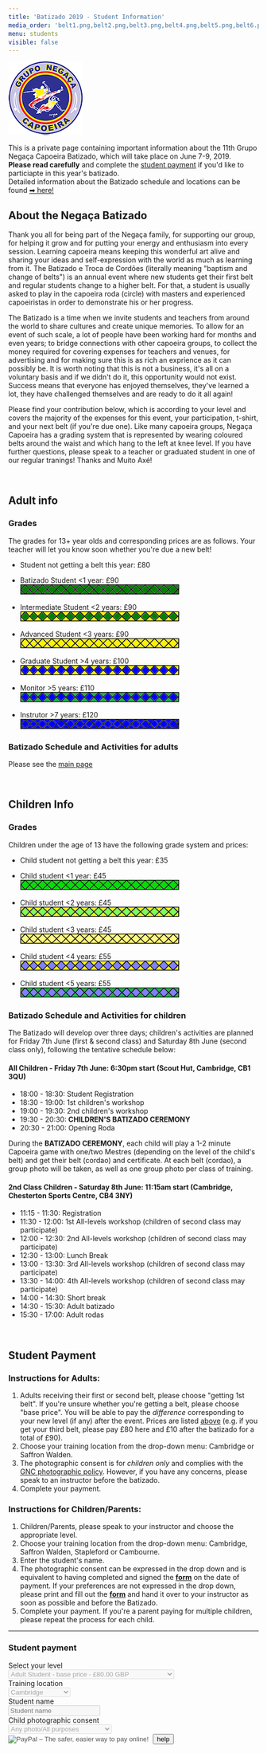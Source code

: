 ```yaml
---
title: 'Batizado 2019 - Student Information'
media_order: 'belt1.png,belt2.png,belt3.png,belt4.png,belt5.png,belt6.png,belt7.png,belt8.png,belt9.png,belt10.png,belt11.png,ibelt1.png,ibelt2.png,ibelt3.png,ibelt4.png,ibelt5.png,ibelt6.png,ibelt7.png,negaca.png'
menu: students
visible: false
---
```


![](negaca.png)

This is a private page containing important information about the 11th Grupo Negaça Capoeira Batizado, which will take place on June 7-9, 2019.  
**Please read carefully** and complete the [student payment](#pay) if you'd like to particiapte in this year's batizado.  
Detailed information about the Batizado schedule and locations can be found [➡ here!](/batizado2019)

## About the Negaça Batizado

Thank you all for being part of the Negaça family, for supporting our group, for helping it grow and for putting your energy and enthusiasm into every session. Learning capoeira means keeping this wonderful art alive and sharing your ideas and self-expression with the world as much as learning from it. The Batizado e Troca de Cordões (literally meaning "baptism and change of belts") is an annual event where new students get their first belt and regular students change to a higher belt. For that, a student is usually asked to play in the capoeira roda (circle) with masters and experienced capoeiristas in order to demonstrate his or her progress.

The Batizado is a time when we invite students and teachers from around the world to share cultures and create unique memories. To allow for an event of such scale, a lot of people have been working hard for months and even years; to bridge connections with other capoeira groups, to collect the money required for covering expenses for teachers and venues, for advertising and for making sure this is as rich an exprience as it can possibly be. It is worth noting that this is not a business, it's all on a voluntary basis and if we didn't do it, this opportunity would not exist. Success means that everyone has enjoyed themselves, they've learned a lot, they have challenged themselves and are ready to do it all again!

Please find your contribution below, which is according to your level and covers the majority of the expenses for this event, your participation, t-shirt, and your next belt (if you're due one). Like many capoeira groups, Negaça Capoeira has a grading system that is represented by wearing coloured belts around the waist and which hang to the left at knee level. If you have further questions, please speak to a teacher or graduated student in one of our regular tranings! Thanks and Muito Axé!
  
&nbsp;
&nbsp;
  
<a name="adultgrades"></a>
## Adult info

### Grades

The grades for 13+ year olds and corresponding prices are as follows. Your teacher will let you know soon whether you're due a new belt!

- Student not getting a belt this year: £80  

- Batizado Student <1 year: £90  
![](belt1.png)

- Intermediate Student <2 years: £90  
![](belt2.png)

- Advanced Student <3 years: £90  
![](belt3.png)

- Graduate Student >4 years: £100  
![](belt4.png)

- Monitor >5 years: £110  
![](belt5.png)

- Instrutor >7 years: £120  
![](belt6.png)

### Batizado Schedule and Activities for adults

Please see the [main page](/batizado2019#schedule)
  
&nbsp;
&nbsp;
  
## Children Info
### Grades

Children under the age of 13 have the following grade system and prices:  

- Child student not getting a belt this year: £35  

- Child student <1 year: £45  
![](ibelt1.png)  

- Child student <2 years: £45  
![](ibelt2.png)  

- Child student <3 years: £45  
![](ibelt3.png)  

- Child student <4 years: £55  
![](ibelt4.png)  

- Child student <5 years: £55  
![](ibelt5.png)  

### Batizado Schedule and Activities for children

The Batizado will develop over three days; children's activities are planned for Friday 7th June (first & second class) and Saturday 8th June (second class only), following the tentative schedule below:

#### All Children - Friday 7th June: 6:30pm start (Scout Hut, Cambridge, CB1 3QU)

* 18:00 - 18:30: Student Registration
* 18:30 - 19:00: 1st children's workshop
* 19:00 - 19:30: 2nd children's workshop
* 19:30 - 20:30: **CHILDREN'S BATIZADO CEREMONY**
* 20:30 - 21:00: Opening Roda

During the **BATIZADO CEREMONY**, each child will play a 1-2 minute Capoeira game with one/two Mestres (depending on the level of the child's belt) and get their belt (cordao) and certificate. At each belt (cordao), a group photo will be taken, as well as one group photo per class of training.  

#### 2nd Class Children - Saturday 8th June: 11:15am start (Cambridge, Chesterton Sports Centre, CB4 3NY)

* 11:15 - 11:30: Registration
* 11:30 - 12:00: 1st All-levels workshop (children of second class may participate)
* 12:00 - 12:30: 2nd All-levels workshop  (children of second class may participate)
* 12:30 - 13:00: Lunch Break
* 13:00 - 13:30: 3rd All-levels workshop  (children of second class may participate)
* 13:30 - 14:00: 4th All-levels workshop  (children of second class may participate)
* 14:00 - 14:30: Short break
* 14:30 - 15:30: Adult batizado
* 15:30 - 17:00: Adult rodas
  
&nbsp;
&nbsp;
  
## Student Payment

### Instructions for Adults:
1. Adults receiving their first or second belt, please choose "getting 1st belt". If you're unsure whether you're getting a belt, please choose "base price". You will be able to pay the *difference* corresponding to your new level (if any) after the event. Prices are listed [above](#adultgrades) (e.g. if you get your third belt, please pay £80 here and £10 after the batizado for a total of £90). 
2. Choose your training location from the drop-down menu: Cambridge or Saffron Walden.
3. The photographic consent is for *children only* and complies with the [GNC photographic policy](Photopolicyconsentform.pdf?target=_blank). However, if you have any concerns, please speak to an instructor before the batizado.
4. Complete your payment.

### Instructions for Children/Parents:
1. Children/Parents, please speak to your instructor and choose the appropriate level.
2. Choose your training location from the drop-down menu: Cambridge, Saffron Walden, Stapleford or Cambourne.
4. Enter the student's name.
5. The photographic consent can be expressed in the drop down and is equivalent to having completed and signed the [**form**](Photopolicyconsentform.pdf?target=_blank) on the date of payment. If your preferences are not expressed in the drop down, please print and fill out the [**form**](Photopolicyconsentform.pdf?target=_blank) and hand it over to your instructor as soon as possible and before the Batizado.
6. Complete your payment. If you're a parent paying for multiple children, please repeat the process for each child.
<hr>
    <div class="row" id="pay">
        <div class="col-md-8">
            <div class="panel panel-primary">
                <div class="panel-heading">
                    <h3>Student payment</h3>
                </div>
                <div class="panel-body">
                    <form class="form-horizontal" action="https://www.paypal.com/cgi-bin/webscr" method="post" target="_blank">
                        <input type="hidden" name="on0" value="Select ticket">
                        <input type="hidden" name="on1" value="Training location">
                        <input type="hidden" name="on2" value="Student name">
                        <input type="hidden" name="on3" value="Photographic consent">
                        <input type="hidden" name="cmd" value="_s-xclick">
                        <input type="hidden" name="hosted_button_id" value="2CCCMPUUY7FQJ">
                        <input type="hidden" name="currency_code" value="GBP">
                        <div class="form-group">
                            <label for="os0" class="col-sm-4 control-label">Select your level</label>
                            <div class="col-sm-8">
                                <select class="form-control" name="os0" id="os0" disabled>
                                    <option value="Adult Student - base price -">Adult Student - base price - £80.00 GBP</option>
                                    <option value="Adult Student - getting 1st belt -">Adult Student - getting 1st belt - £90.00 GBP</option>
                                    <option value="Child Student - not getting a belt -">Child Student - not getting a belt - £35.00 GBP</option>
                                    <option value="Child Student - getting 1st/2nd/3rd belt -">Child Student - getting 1st/2nd/3rd belt - £45.00 GBP</option>
                                    <option value="Child Student - getting 4th/5th belt -">Child Student - getting 4th/5th belt - £55.00 GBP</option>
                                </select>
                            </div>
                        </div>
                        <div class="form-group">
                            <label for="os1" class="col-sm-4 control-label">Training location</label>
                            <div class="col-sm-8">
                                <select class="form-control" name="os1" id="os1" disabled>
                                    <option value="Cambridge">Cambridge </option>
                                    <option value="Saffron Walden">Saffron Walden </option>
                                    <option value="Bishops Stortford">Bishops Stortford</option>
                                </select>
                            </div>
                        </div>
                        <div class="form-group">
                            <label for="os2" class="col-sm-4 control-label">Student name</label>
                            <div class="col-sm-8">
                                <input type="text" name="os2" id="os2" class="form-control" maxlength="200" placeholder="Student name" disabled>
                            </div>
                        </div>
                        <div class="form-group">
                            <label for="os3" class="col-sm-4 control-label">Child photographic consent</label>
                            <div class="col-sm-8">
                                <select class="form-control" name="os3" id="os3" disabled>
                                    <option value="Any photo/All purposes">Any photo/All purposes</option>
                                    <option value="Group photos only/All purposes">Group photos only/All purposes</option>
                                    <option value="Any photo/No social media">Any photo/No social media</option>
                                    <option value="I will complete the form">I will complete the form</option>
                                </select>
                            </div>
                        </div>
                        <div class="form-group">
                            <label for="btn_buy" class="col-sm-4 control-label"> </label>
                            <div class="col-sm-8">
                                <input type="image" id="btn_buy" src="https://www.paypalobjects.com/en_GB/i/btn/btn_paynowCC_LG.gif" border="0" name="submit" alt="PayPal – The safer, easier way to pay online!" disabled>
                                <img alt="" border="0" src="https://www.paypalobjects.com/en_GB/i/scr/pixel.gif" width="1" height="1">
                                <button id="popover-help" type="button" class="btn btn-link pull-right" data-container="body" data-toggle="popover" data-placement="bottom" data-content="Having trouble paying with PayPal? Try clearing your browser cookies or open an icognito window and try again. Email us at negaca@capoeiracambridge.co.uk if you are unable to pay.">help</button>
                            </div>
                        </div>
                    </form>
                </div> <!-- panel body -->
            </div> <!-- panel -->
        </div> <!-- col -->
    </div> <!-- row -->

